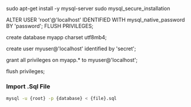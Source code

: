 sudo apt-get install -y mysql-server
sudo mysql_secure_installation

ALTER USER 'root'@'localhost' IDENTIFIED WITH mysql_native_password BY 'password';
FLUSH PRIVILEGES;

create database myapp charset utf8mb4;

create user myuser@'localhost' identified by 'secret';

grant all privileges on myapp.* to myuser@'localhost';

flush privileges;


### Import .Sql File
```bash
mysql -u {root} -p {database} < {file}.sql
```
